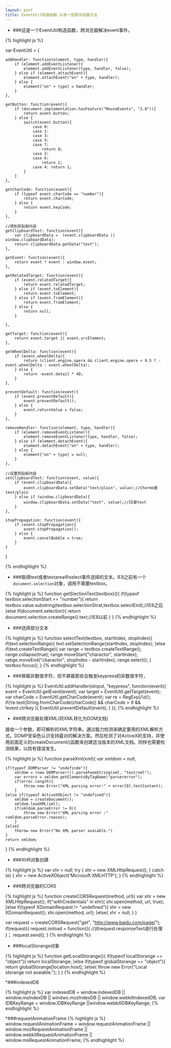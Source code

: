 ```yaml
---
layout: post
title: EventUtil构造函数 以及一些跨浏览器方法
---
```



* ###这是一个EventUtil构造函数，跨浏览器解决event事件。

{% highlight js %}

var EventUtil = {

    addHandler: function(element, type, handler){
        if (element.addEventListener){
            element.addEventListener(type, handler, false);
        } else if (element.attachEvent){
            element.attachEvent("on" + type, handler);
        } else {
            element["on" + type] = handler;
        }
    },
    
    getButton: function(event){
        if (document.implementation.hasFeature("MouseEvents", "2.0")){
            return event.button;
        } else {
            switch(event.button){
                case 0:
                case 1:
                case 3:
                case 5:
                case 7:
                    return 0;
                case 2:
                case 6:
                    return 2;
                case 4: return 1;
            }
        }
    },
    
    getCharCode: function(event){
        if (typeof event.charCode == "number"){
            return event.charCode;
        } else {
            return event.keyCode;
        }
    },
    
    //得到剪贴板内容
    getClipboardText: function(event){
        var clipboardData =  (event.clipboardData || window.clipboardData);
        return clipboardData.getData("text");
    },
    
    getEvent: function(event){
        return event ? event : window.event;
    },
    
    getRelatedTarget: function(event){
        if (event.relatedTarget){
            return event.relatedTarget;
        } else if (event.toElement){
            return event.toElement;
        } else if (event.fromElement){
            return event.fromElement;
        } else {
            return null;
        }
    
    },
    
    getTarget: function(event){
        return event.target || event.srcElement;
    },
    
    getWheelDelta: function(event){
        if (event.wheelDelta){
            return (client.engine.opera && client.engine.opera < 9.5 ? -event.wheelDelta : event.wheelDelta);
        } else {
            return -event.detail * 40;
        }
    },
    
    preventDefault: function(event){
        if (event.preventDefault){
            event.preventDefault();
        } else {
            event.returnValue = false;
        }
    },

    removeHandler: function(element, type, handler){
        if (element.removeEventListener){
            element.removeEventListener(type, handler, false);
        } else if (element.detachEvent){
            element.detachEvent("on" + type, handler);
        } else {
            element["on" + type] = null;
        }
    },
    
    //设置剪贴板内容
    setClipboardText: function(event, value){
        if (event.clipboardData){
            event.clipboardData.setData("text/plain", value);//Chorme是text/plain
        } else if (window.clipboardData){
            window.clipboardData.setData("text", value);//IE是text
        }
    },
    
    stopPropagation: function(event){
        if (event.stopPropagation){
            event.stopPropagation();
        } else {
            event.cancelBubble = true;
        }
    }

}

{% endhighlight %}

* ###取得text或者textarea中select事件选择的文本。IE8之前有一个`document.selection`对象，调用不需要textbox。

{% highlight js %}
function getSlectionText(textbox)(){
    if(typeof textbox.selectionStart == "number"){
        return textbox.value.substring(textbox.selectionStrat,textbox.selectEnd);//IE8之后
    }else if(document.selection){
        return document.selection.createRange().text;//IE8以前
    }
}
{% endhighlight %}

* ###选择部分文本

{% highlight js %}
function selectText(textbox, startIndex, stopIndex){
    if(text.selectionRange){
        text.setSelectionRange(startIndex, stopIndex);
    }else if(text.createTextRange){
        var range = textbox.createTextRange();
        range.collapse(true);
        range.moveStart("charactor", startIndex);
        rabge.moveEnd("cbaractor", stopIndex - startIndex);
        range.select();
    }
    textbox.focus();
}
{% endhighlight %}

* ###屏蔽非数值字符，但不屏蔽那些会触发keypress的非数值字符，

{% highlight js %}
EventUtil.addHandler(oInput, "keypress", function(event){
    event = EventUtil.getEvent(event);
    var target = EventUtil.getTarget(event);
    var charCode = EventUtil.getCharCode(event);
    var re = RegExp(/\d/);
    if(!re.test(String.fromCharCode(charCode)) && charCode > 9 && !event.ctrlkey ){
        EventUtil.preventDefault(event);
    }
});
{% endhighlight %}


* ###跨浏览器处理XML(将XML转化为DOM文档)

接收一个参数，即可解析的XML字符串。通过能力检测来确定要用的XML解析方式。DOMP安染色认识支持最对的解决方案。然后检测了对ActiveX的支持，并使用前面定义的createDocument()函数来创建适当版本的XML文档。同样也需要检测结果，以防有错误发生。

{% highlight js %}
function parseXml(xml){
    var xmldom = null;

    if(typeof DOMParser != "undefinde"){
        xmldom = (new DOMParser()).parseFeomString(xml, "text/xml");
        var errors = smldom.getElementsByTagName("parsererror");
        if(error.length){
            throw new Error("XML parsing error:" + error[0].textContent);
        }
    }else if(typeof ActiveXObject != "undefined"){
        xmldom = createDocument();
        xmldom.loadXML(xml);
        if(xmldom.parseError != 0){
            throw new Error("XML parsing error :" +xmldom.parseError.reason);
        }
    }else{
        thorow new Error("No XML parser avaiable.")
    }
    return xmldom;
}
{% endhighlight %}

* ###XHR对象创建

{% highlight js %}
var xhr = null;
try {
    xhr = new XMLHttpRequest();
} catch (e) {
    xhr = new ActiveXObject('Microsoft.XMLHTTP');
}
{% endhighlight %}

* ###跨浏览器的CORS

{% highlight js %}
function createCORSRequest(method, url){
    var xhr = new XMLHttpRequest();
    if("withCredentials" in xhr){
    xhr.open(method, url, true);
    }else if(typeof XDomainRequest != "undefined"){
        xhr = new XDomainRequest();
        xhr.open(method, url);
    }else{
        xhr = null;
    }
}

var request = createCORSRequest("get", "http://www.baidu.com/page/");
if(request){
    request.onload = function(){
    //对request.responseText进行处理
    }；
    request.send();
}
{% endhighlight %}

* ###localStorange对象

{% highlight js %}
function getLocalStorange(){
	if(typeof localStorange == "object"){
		return localStorange;
	}else if(typeof globalStorange == "object"){
		return globalStorange[location.host];
	}else{
		throw new Error("Local storange not avaiable.");
	}
}
{% endhighlight %}

*###indexedDB

{% highlight js %}
var indexedDB = window.indexedDB || window.msIndexDB || windwo.mozIndexDB || window.webkitIndexedDB;
var IDBKeyRange = window.IDBKeyRange ||window.webkitIDBKeyRange;
{% endhighlight %}

*###requestAnimationFrame
{% highlight js %}
window.requestAnimationFrame = window.requestAnimationFrame || window.mozRequestAnimationFrame || 
window.webkitRequestAnimationFrame || window.msRequestAnimationFrame;
{% endhighlight %}
